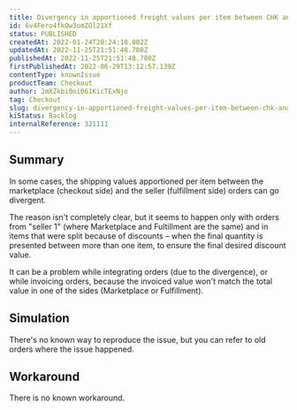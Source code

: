 ```yaml
---
title: Divergency in apportioned freight values per item between CHK and FFM orders
id: 6v4Fero4fkOw3omZOl21Xf
status: PUBLISHED
createdAt: 2022-01-24T20:24:18.002Z
updatedAt: 2022-11-25T21:51:48.780Z
publishedAt: 2022-11-25T21:51:48.780Z
firstPublishedAt: 2022-06-29T13:12:57.139Z
contentType: knownIssue
productTeam: Checkout
author: 2mXZkbi0oi061KicTExNjo
tag: Checkout
slug: divergency-in-apportioned-freight-values-per-item-between-chk-and-ffm-orders
kiStatus: Backlog
internalReference: 321111
---
```


## Summary


In some cases, the shipping values apportioned per item between the marketplace (checkout side) and the seller (fulfillment side) orders can go divergent.

The reason isn't completely clear, but it seems to happen only with orders from "seller 1" (where Marketplace and Fultillment are the same) and in items that were split because of discounts – when the final quantity is presented between more than one item, to ensure the final desired discount value.

It can be a problem while integrating orders (due to the divergence), or while invoicing orders, because the invoiced value won't match the total value in one of the sides (Marketplace or Fulfillment).



## Simulation


There's no known way to reproduce the issue, but you can refer to old orders where the issue happened.



## Workaround


There is no known workaround.

